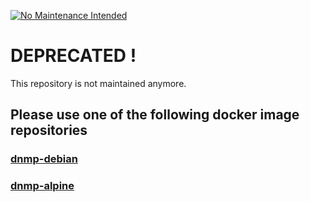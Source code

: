 [![No Maintenance Intended](http://unmaintained.tech/badge.svg)](http://unmaintained.tech/)

# DEPRECATED !

This repository is not maintained anymore.

## Please use one of the following docker image repositories
### [dnmp-debian](../../../dnmp-debian)
### [dnmp-alpine](../../../dnmp-alpine)